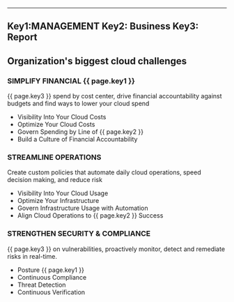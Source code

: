 
---
Key1:MANAGEMENT
Key2: Business
Key3: Report
---


## Organization's biggest cloud challenges

### SIMPLIFY FINANCIAL {{ page.key1 }}

{{ page.key3 }} spend by cost center, drive financial accountability against budgets and find ways to lower your cloud spend
* Visibility Into Your Cloud Costs
* Optimize Your Cloud Costs
* Govern Spending by Line of {{ page.key2 }}
* Build a Culture of Financial Accountability

### STREAMLINE OPERATIONS

Create custom policies that automate daily cloud operations, speed decision making, and reduce risk

* Visibility Into Your Cloud Usage
* Optimize Your Infrastructure
* Govern Infrastructure Usage with Automation
* Align Cloud Operations to {{ page.key2 }} Success

### STRENGTHEN SECURITY & COMPLIANCE

{{ page.key3 }} on vulnerabilities, proactively monitor, detect and remediate risks in real-time.

* Posture {{ page.key1 }}
* Continuous Compliance
* Threat Detection
* Continuous Verification
